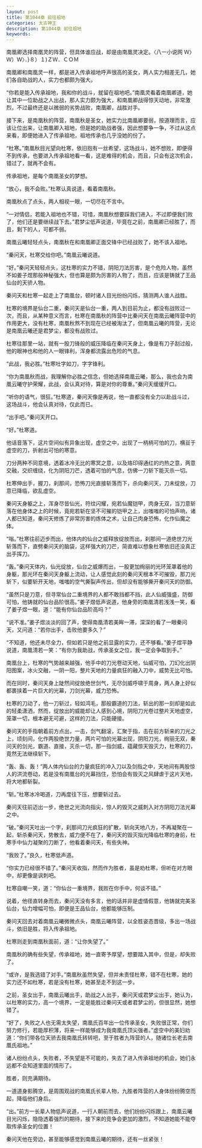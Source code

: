 ```yaml
---
layout: post
title: 第1044章 前往祖地
categories: 太古神王
description: 第1044章 前往祖地
keywords:
---
```


南凰卿选择南凰灵的阵营，但具体谁应战，却是由南凰灵决定。〈八一小说网 Ｗ〉Ｗ）Ｗ〉．}８）１)ＺＷ．ＣＯＭ

南凰卿和南凰灵一样，都是进入传承祖地呼声很高的圣女，两人实力相差无几，她们各自助战的人，实力也都颇为强大。

“你若是能入传承祖地，我和你的战斗，就留在祖地吧。”南凰灵看着南凰卿道，她让其中一位助战之人出战，那人实力颇为强大，和南凰卿战得惊天动地，非常激烈，不过最终还是以微弱的劣势战败，南凰卿，战胜对手。

接下来，是南凰秋的阵营，南凰秋是圣女，她实力比南凰卿要弱，按道理而言，应该让位出来，让南凰卿入祖地，但是她的助战者强，因此想要争一争，不过从这点来看，即便她进入了传承祖地，祖地传承也几乎没她的份了。

“杜寒。”南凰秋目光望向杜寒，依旧抱有一丝希望，这场战斗，她不想败，即便得不到传承，也要进入传承祖地看一看，这是难得的机会，而且，只会有这次机会，错过了，就再不会有。

传承祖地，是每个南凰圣女的梦想。

“放心，我不会败。”杜寒认真说道，看着南凰秋。

南凰秋点了点头，两人相视一眼，一切尽在不言中。

“一对情侣，若能入祖地也不错，可惜，南凰秋想要踩我们进入，不过即便我们败了，他们还是要继续战下去。”君梦尘低声说道，毕竟在之前，南凰卿已经胜了，而且，剩下的人，可都不弱。

南凰云曦轻轻点头，南凰秋在和南凰卿正面交锋中已经战败了，她不该入祖地。

“秦问天，杜寒交给你吧。”南凰云曦说道。

“好。”秦问天轻轻点头，这杜寒的实力不错，阴阳刀法厉害，是个危险人物，虽然不如姜子煜那般神秘强大，但也算是颇为厉害的人物了，而且，应该是铸就了王品仙台的天骄人物。

秦问天和杜寒一起走上了南凰台，顿时诸人目光纷纷闪烁，猜测两人谁人战胜。

杜寒的境界是仙台二重，秦问天是仙台一重，两人到目前为止，都没有战败过一次，而且，从某种意义而言，杜寒在南凰秋的阵营中比秦问天在南凰云曦阵营中的作用更大，没有杜寒，南凰秋熬不到现在已经被淘汰了，但南凰云曦的阵营，无论是南凰云曦还是君梦尘，都没有战败过。

杜寒往那里一站，就有一股刀锋般的威压降临在秦问天身上，像是有刀子刮过般，他的眼神也和他的人一眼锋利，浑身都流露出危险的气息。

“此战，我必胜。”杜寒吐字如刀，字字锋利。

“你为南凰秋而战，我理解你必胜之信念，但她选择南凰云曦，那么，我也会为南凰云曦守护荣耀，此战，会认真对待，算是对你的尊重。”秦问天缓缓开口。

“听你的语气，很狂。”杜寒道，秦问天像是再说，他一直都没有全力以赴战斗过，这场战斗，他会认真对待，仅此而已。

“出手吧。”秦问天开口。

“好。”杜寒道。

他话音落下，这片空间似有异象出现，虚空之中，出现了一柄柄可怕的刀，横亘于虚空的刀，折射出可怕的寒意。

刀分两种不同意境，透着冰冷无比的寒冥之意，以及烙印得通红的灼热之意，两意交融，交织缠绕，化为阴阳刀芒，透着可怕的气息，仿佛一刀斩下能灭杀一切。

杜寒伸出手，握刀，刹那间，恐怖刀光直接斩落而下，杀向秦问天，刀未绽放，刀意已降临，欲乱虚空。

秦问天身躯之上，浑身尽皆仙光，符纹闪耀，宛若仙魔铠甲，肉身无双，当刀意斩落在他身体之上的时候，竟宛若斩在坚不可摧的铠甲之上，出嗤嗤的可怕声响，诸人都已知道，秦问天修炼了非常厉害的炼体之术，让自己肉身恐怖，化作仙魔之体。

“嗡。”杜寒往前迈步而出，他体内的仙台之威释放绽放而出，刹那间一道绝世刀光斩落而下，直劈秦问天的脑袋，这样强大的刀芒，简直难以想象杜寒依旧还没真正出手挥刀。

“轰。”秦问天体内，仙光绽放，仙台之威爆而出，一股更加绚丽的光环笼罩着他的身躯，那光环在秦问天身躯上流动，让人感觉此刻的秦问天根本不可摧毁，那刀光斩下，似要斩开天地，嗤嗤的空气撕裂声传出，但却没有能够撕开秦问天的防御。

“虽然只是刀意，但寻常仙台二重境界的人都不敢挡都不挡，此人仙威强盛，防御可怕，他铸就的仙台品阶很高。”姜子煜低声说道，他身旁的南凰清若浅浅一笑，看了姜子煜一眼，道：“能有你仙台品阶高吗？”

“说不准。”姜子煜淡淡的回了声，使得南凰清若美眸一滞，深深的看了一眼秦问天，又问道：“若你出手，击败他要多久？”

“不知道，他还未尽全力，但如若只是他之前显露的实力，还不够看。”姜子煜平静说道，南凰清若一笑：“有你为我助战，传承圣女之位，我一定会争取到手。”

南凰台上，杜寒的气势越来越强，他手中的刀光卷动天地，仙威可怕，刀幻化出阴阳图案，冰火交融，一阴一阳，整片天地的力量疯狂的融入刀中，威势无比可怕。

而在同时，秦问天身上陡然间绽放绝世剑气，无尽剑威呼啸于周身，两人身上好似都裹挟着一片巨大的光幕，刀剑光幕，威力恐怖。

杜寒的刀动了，他一刀斩过，轻如鸿毛，那般霸道的刀法，斩出的那一刻却是如此的轻柔潇洒，然而，绽放出的威能却让人感到心境，阴阳刀光卷过整片天地虚空，笼罩一切，根本避无可避，这样的刀法，只能硬接。

秦问天的手指朝着前方点出，一击，剑气翻滚，汇聚于指，击在前方斩来的刀光之上，顷刻间，化作两股绝世力量，两片可怕的光幕出现，阴阳刀光，绚丽无双，秦问天的剑光，霸道、直接，灭杀一切，那一指剑威，蕴藏惊天毁灭力，杜寒的刀，竟然无法继续斩下。

“轰、轰、轰！”两人体内仙台的力量疯狂的冲入刀以及剑指之中，天地间有两股惊人的洪流卷动，若是没有南凰台的光幕挡住，恐怕会有毁灭之风肆虐于这片天地，将大地都斩裂。

“斩。”杜寒冰冷喝道，刀再度往下压，想要斩过去。

秦问天往前迈出一步，绝世之光流向指尖，惊人的毁灭之威刺入对方阴阳刀法光幕之中。

“破。”秦问天吐出一个字，刹那间刀光疯狂的扩散，斩向天地八方，不再凝聚在一起，斩杀秦问天，势散去，威力便不在了，秦问天的毁灭指光降临杜寒的身前，杜寒手中仙力凝聚的刀断了，他看着秦问天，有些失神。

“我败了。”良久，杜寒低声道。

“你实力已经很不错了。”秦问天收指，然而作为胜者，虽是劝杜寒，但听在对方眼中，却更像是讽刺吧。

杜寒自嘲一笑，道：“你仙台一重境界，我败在你手中，何谈不错。”

说着，他径直转身而去，秦问天没有多言，他的话并非是虚情假意，他铸就完美圣仙台，仙力增幅可怕，即便是王品仙台，他都能够压制。

秦问天回去对着南凰云曦微微点头，南凰云曦阵营，以全胜姿态晋级，多出一场战斗，依旧是胜，将入传承祖地。

杜寒则走到南凰秋面前，道：“让你失望了。”

南凰秋的确有些失望，传承祖地，她一直寄予厚望，想要踏入其中，但是，却失败了。

“或许，是我选错了对手。”南凰秋虽然失望，但并未责怪杜寒，错不在杜寒，她的实力还不如杜寒，若是没有杜寒，她甚至走不到这一步。

之前，圣女出手，南凰云曦出手，助战之人出手，秦问天或君梦尘出手，她认为，以杜寒的实力，高一个境界，一定是能胜过秦问天或者君梦尘的，但很显然，她想错了。

“好了，失败之人也无需太失望，南凰氏百年出一位传承圣女，失败很正常，你们努力修行，若能厚积薄，将来一样能够成为我南凰氏顶尖强者。”虚空中的美妇劝道：“你们带各位天骄去我南凰氏转转吧，至于胜者九阵营的人，随诸位长老去南凰氏祖地。”

诸人纷纷点头，失败者，不失望是不可能的，失去了进入传承祖地的机会，她们永远都不会知道里面的情形了。

胜者，则充满期待。

一道道身影腾空，是周围观战的南凰氏长辈人物，九胜者阵营的人身体纷纷腾空而起，降临他们身后。

“出。”前方一长辈人物低声说道，一行人朝前而去，他们纷纷闪烁跟上，南凰云曦目光闪烁，隐隐透着强烈的期待，接下来的竞争会更加的激烈，不知道她能不能夺取传承圣女的位置！

秦问天他在旁边，甚至能够感觉到南凰云曦的期待，还有一丝紧张！
